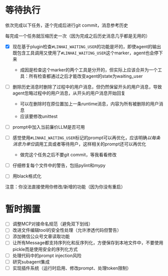 # 等待执行

依次完成以下任务，逐个完成后进行git commit，消息参考历史

每完成一个任务就压缩历史一次（因为完成之后历史消息几乎都是无用的）

- [x] 现在基于plugin检查`#LINHAI_WAITING_USER`的功能是坏的，即使agent的输出既包含工具调用又使用了`#LINHAI_WAITING_USER`这个marker，agent也会停下来
    - 成因是检查这个marker的两个工具是分开的，但实际上应该合并为一个工具：所有检查都通过之后才能改变agent的state为waiting_user
- [ ] 删除历史消息时删除了过程中的用户消息，但仍然保留开头的用户消息，导致agent忽略过程中的用户消息，从开头的用户消息开始回复
    - 可以在删除时在原位置加上一条runtime消息，内容为所有被删除的用户消息
    - 应该要修改unittest
- [ ] prompt中加入当前廉价LLM是否可用
- [ ] 感觉使用`#LINHAI_WAITING_USER`标记的prompt可以再优化，应该明确*以每条消息为单位*调用工具或者等待用户，这样相关的prompt还可以再优化
    - 做完这个任务之后不要git commit，等我看看修改
- [ ] 仔细修复每个文件中的警告，包括pylint和mypy
- [ ] 用black格式化


注意：你没法直接使用你修改/新增的功能（因为你没有重启）

# 暂时搁置

- [ ] 调整MCP对接命名规范（避免双下划线）
- [ ] 改进文件编辑tool的安全性处理（允许渗透代码但警告）
- [ ] 添加微信公众号文章读取功能
- [ ] 让所有Message都支持序列化和反序列化，方便保存到本地文件中，不要使用pickle而是使用安全的序列化方式
- [ ] 处理代码中的prompt injection风险
- [ ] 研究subagent集成
- [ ] 实现插件系统（运行时启用、修改prompt、处理token限制）